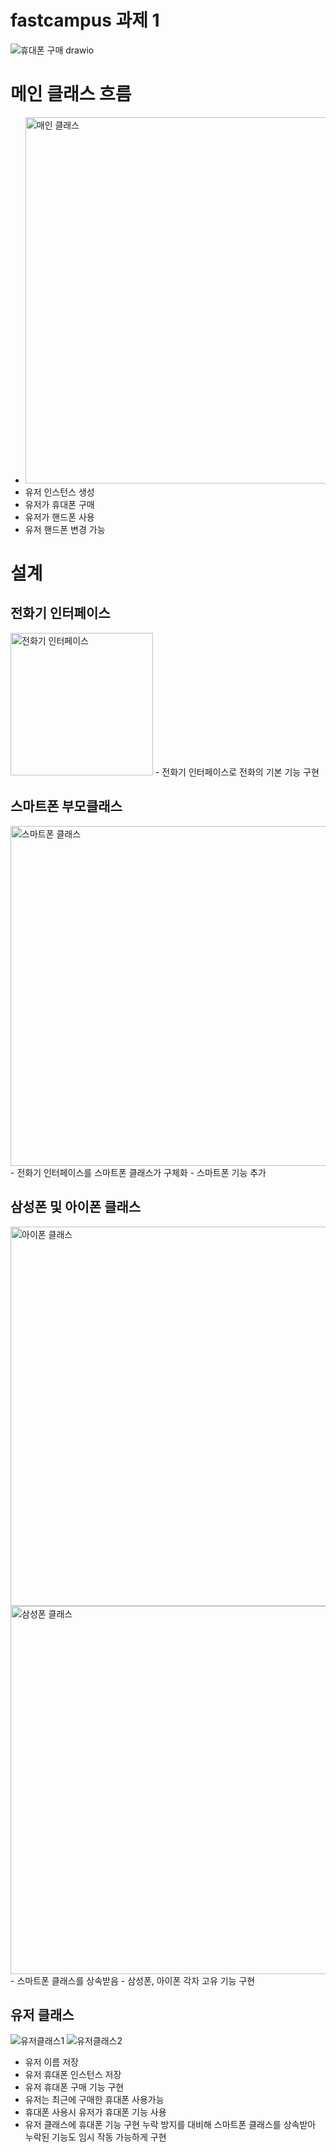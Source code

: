 # fastcampus 과제 1
![휴대폰 구매 drawio](https://github.com/KRdevkong/fastcampus/assets/98868520/5292cbae-30e4-4e25-a945-f6052e05643f)

# 메인 클래스 흐름
- <img width="586" alt="매인 클래스" src="https://github.com/KRdevkong/fastcampus/assets/98868520/e038a778-3e08-48dd-843c-71ef4ef3f344">
- 유저 인스턴스 생성
- 유저가 휴대폰 구매
- 유저가 핸드폰 사용
- 유저 핸드폰 변경 가능


# 설계

## 전화기 인터페이스
<img width="228" alt="전화기 인터페이스" src="https://github.com/KRdevkong/fastcampus/assets/98868520/7d7ad29d-325f-4ab4-a71e-fb84ae602e68">
- 전화기 인터페이스로 전화의 기본 기능 구현

## 스마트폰 부모클래스
<img width="544" alt="스마트폰 클래스" src="https://github.com/KRdevkong/fastcampus/assets/98868520/4276d172-8047-4628-9db4-9574a83d5ce3">
- 전화기 인터페이스를 스마트폰 클래스가 구체화
- 스마트폰 기능 추가

## 삼성폰 및 아이폰 클래스
<img width="607" alt="아이폰 클래스" src="https://github.com/KRdevkong/fastcampus/assets/98868520/eeaa5b75-fef4-4e5d-9424-349f3964b9c2">

<img width="589" alt="삼성폰 클래스" src="https://github.com/KRdevkong/fastcampus/assets/98868520/a4b7a66c-0f72-44a4-ac25-8fdd89cf6573">
- 스마트폰 클래스를 상속받음
- 삼성폰, 아이폰 각자 고유 기능 구현

## 유저 클래스
![유저클래스1](https://github.com/KRdevkong/fastcampus/assets/98868520/1f9f5546-5776-4a40-92de-8e37c2498304)
![유저클래스2](https://github.com/KRdevkong/fastcampus/assets/98868520/c83a234e-c2f2-42c4-aa2d-6bec97602bca)

- 유저 이름 저장
- 유저 휴대폰 인스턴스 저장
- 유저 휴대폰 구매 기능 구현
- 유저는 최근에 구매한 휴대폰 사용가능
- 휴대폰 사용시 유저가 휴대폰 기능 사용
- 유저 클래스에 휴대폰 기능 구현 누락 방지를 대비해
  스마트폰 클래스를 상속받아 누락된 기능도 임시 작동 가능하게 구현
